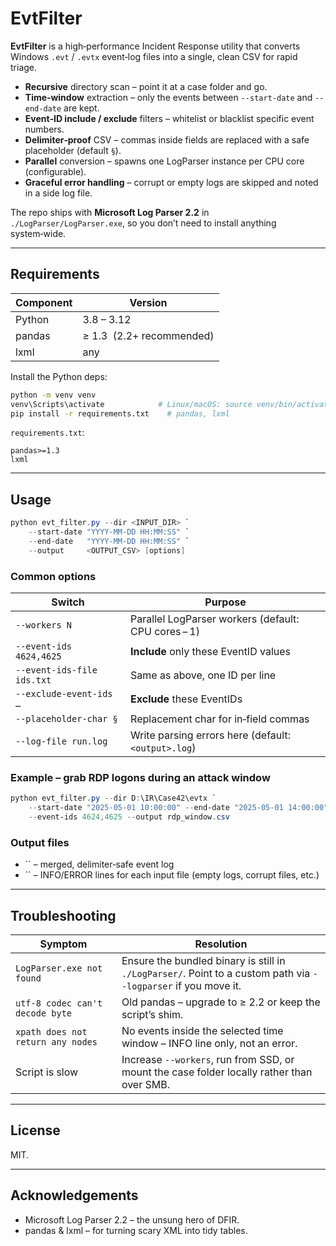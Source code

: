 # EvtFilter

**EvtFilter** is a high‑performance Incident Response utility that converts Windows `.evt` / `.evtx` event‑log files into a single, clean CSV for rapid triage.

* **Recursive** directory scan – point it at a case folder and go.
* **Time‑window** extraction – only the events between `--start-date` and `--end-date` are kept.
* **Event‑ID include / exclude** filters – whitelist or blacklist specific event numbers.
* **Delimiter‑proof** CSV – commas inside fields are replaced with a safe placeholder (default `§`).
* **Parallel** conversion – spawns one LogParser instance per CPU core (configurable).
* **Graceful error handling** – corrupt or empty logs are skipped and noted in a side log file.

The repo ships with **Microsoft Log Parser 2.2** in `./LogParser/LogParser.exe`, so you don’t need to install anything system‑wide.

---

## Requirements

| Component | Version                   |
| --------- | ------------------------- |
| Python    | 3.8 – 3.12                |
| pandas    | ≥ 1.3  (2.2+ recommended) |
| lxml      | any                       |

Install the Python deps:

```bash
python -m venv venv
venv\Scripts\activate            # Linux/macOS: source venv/bin/activate
pip install -r requirements.txt    # pandas, lxml
```

`requirements.txt`:

```text
pandas>=1.3
lxml
```

---

## Usage

```powershell
python evt_filter.py --dir <INPUT_DIR> `
    --start-date "YYYY-MM-DD HH:MM:SS" `
    --end-date   "YYYY-MM-DD HH:MM:SS" `
    --output     <OUTPUT_CSV> [options]
```

### Common options

| Switch                     | Purpose                                             |
| -------------------------- | --------------------------------------------------- |
| `--workers N`              | Parallel LogParser workers (default: CPU cores – 1) |
| `--event-ids 4624,4625`    | **Include** only these EventID values               |
| `--event-ids-file ids.txt` | Same as above, one ID per line                      |
| `--exclude-event-ids …`    | **Exclude** these EventIDs                          |
| `--placeholder-char §`     | Replacement char for in‑field commas                |
| `--log-file run.log`       | Write parsing errors here (default: `<output>.log`) |

### Example – grab RDP logons during an attack window

```powershell
python evt_filter.py --dir D:\IR\Case42\evtx `
    --start-date "2025-05-01 10:00:00" --end-date "2025-05-01 14:00:00" `
    --event-ids 4624,4625 --output rdp_window.csv
```

### Output files

* \`\` – merged, delimiter‑safe event log
* \`\` – INFO/ERROR lines for each input file (empty logs, corrupt files, etc.)

---

## Troubleshooting

| Symptom                           | Resolution                                                                                                     |
| --------------------------------- | -------------------------------------------------------------------------------------------------------------- |
| `LogParser.exe not found`         | Ensure the bundled binary is still in `./LogParser/`. Point to a custom path via `--logparser` if you move it. |
| `utf-8 codec can't decode byte`   | Old pandas – upgrade to ≥ 2.2 or keep the script’s shim.                                                       |
| `xpath does not return any nodes` | No events inside the selected time window – INFO line only, not an error.                                      |
| Script is slow                    | Increase `--workers`, run from SSD, or mount the case folder locally rather than over SMB.                     |

---

## License

MIT.

---

## Acknowledgements

* Microsoft Log Parser 2.2 – the unsung hero of DFIR.
* pandas & lxml – for turning scary XML into tidy tables.
